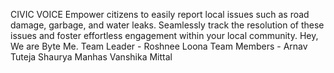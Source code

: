 CIVIC VOICE 
Empower citizens to easily report local issues such as road damage, garbage, and water leaks.
Seamlessly track the resolution of these issues and foster effortless engagement within your
local community.
Hey, We are Byte Me.
Team Leader - Roshnee Loona 
Team Members - Arnav Tuteja 
Shaurya Manhas
Vanshika Mittal  
